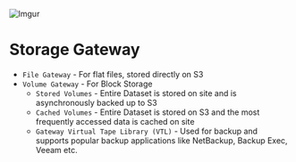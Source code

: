 ![Imgur](https://i.imgur.com/8J9RMdt.png)


Storage Gateway
=====

* `File Gateway` - For flat files, stored directly on S3
* `Volume Gateway` - For Block Storage
  * `Stored Volumes` - Entire Dataset is stored on site and is asynchronously backed up to S3
  * `Cached Volumes` - Entire Dataset is stored on S3 and the most frequently accessed data
    is cached on site
  * `Gateway Virtual Tape Library (VTL)` - Used for backup and supports popular backup applications
    like NetBackup, Backup Exec, Veeam etc.
   
